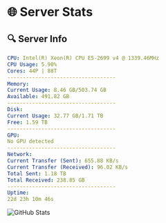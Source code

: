 # 🌐 Server Stats
## 🔍 Server Info
```yaml
CPU: Intel(R) Xeon(R) CPU E5-2699 v4 @ 1339.46MHz
CPU Usage: 5.90%
Cores: 44P | 88T
-----------------------------------
Memory:
Current Usage: 8.46 GB/503.74 GB
Available: 491.82 GB
-----------------------------------
Disk:
Current Usage: 32.77 GB/1.71 TB
Free: 1.59 TB
-----------------------------------
GPU:
No GPU detected
-----------------------------------
Network:
Current Transfer (Sent): 655.88 KB/s
Current Transfer (Received): 96.02 KB/s
Total Sent: 1.18 TB
Total Received: 238.85 GB
-----------------------------------
Uptime:
22d 23h 10m 46s
```
![GitHub Stats](https://img.shields.io/badge/Updated-2025-05-12_16:19:34-blue)